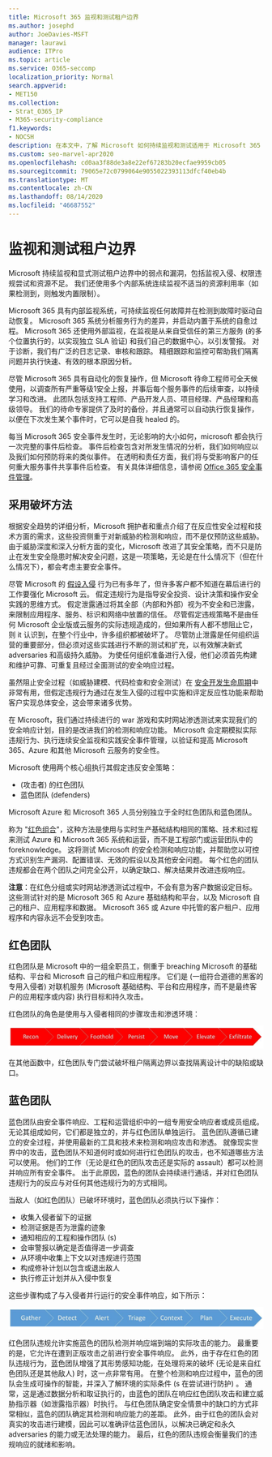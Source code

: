 ```yaml
---
title: Microsoft 365 监视和测试租户边界
ms.author: josephd
author: JoeDavies-MSFT
manager: laurawi
audience: ITPro
ms.topic: article
ms.service: O365-seccomp
localization_priority: Normal
search.appverid:
- MET150
ms.collection:
- Strat_O365_IP
- M365-security-compliance
f1.keywords:
- NOCSH
description: 在本文中，了解 Microsoft 如何持续监视和测试适用于 Microsoft 365 的租户边界。
ms.custom: seo-marvel-apr2020
ms.openlocfilehash: cd0aa3f88de3a8e22ef67283b20ecfae9959cb05
ms.sourcegitcommit: 79065e72c0799064e9055022393113dfcf40eb4b
ms.translationtype: MT
ms.contentlocale: zh-CN
ms.lasthandoff: 08/14/2020
ms.locfileid: "46687552"
---
```

# <a name="monitoring-and-testing-tenant-boundaries"></a>监视和测试租户边界

Microsoft 持续监视和显式测试租户边界中的弱点和漏洞，包括监视入侵、权限违规尝试和资源不足。 我们还使用多个内部系统连续监视不适当的资源利用率（如果检测到，则触发内置限制）。

Microsoft 365 具有内部监视系统，可持续监视任何故障并在检测到故障时驱动自动恢复。 Microsoft 365 系统分析服务行为的差异，并启动内置于系统的自愈过程。 Microsoft 365 还使用外部监视，在监视是从来自受信任的第三方服务 (的多个位置执行的，以实现独立 SLA 验证) 和我们自己的数据中心，以引发警报。 对于诊断，我们有广泛的日志记录、审核和跟踪。 精细跟踪和监控可帮助我们隔离问题并执行快速、有效的根本原因分析。

尽管 Microsoft 365 具有自动化的恢复操作，但 Microsoft 待命工程师可全天候使用，以调查所有严重等级1安全上报，并事后每个服务事件的后续审查，以持续学习和改进。 此团队包括支持工程师、产品开发人员、项目经理、产品经理和高级领导。 我们的待命专家提供了及时的备份，并且通常可以自动执行恢复操作，以便在下次发生某个事件时，它可以是自我 healed 的。

每当 Microsoft 365 安全事件发生时，无论影响的大小如何，microsoft 都会执行一次完整的事件后检查。 事件后检查包含对所发生情况的分析，我们如何响应以及我们如何预防将来的类似事件。 在透明和责任方面，我们将与受影响客户的任何重大服务事件共享事件后检查。 有关具体详细信息，请参阅 [Office 365 安全事件管理](https://aka.ms/Office365SIM)。

## <a name="assume-breach-methodology"></a>采用破坏方法

根据安全趋势的详细分析，Microsoft 拥护者和重点介绍了在反应性安全过程和技术方面的需求，这些投资侧重于对新威胁的检测和响应，而不是仅预防这些威胁。 由于威胁深度和深入分析方面的变化，Microsoft 改进了其安全策略，而不只是防止在发生安全隐患时解决安全问题，这是一项策略，无论是在什么情况下（但在什么情况下），都会考虑主要安全事件。

尽管 Microsoft 的 [假设入侵](https://www.microsoft.com/TrustCenter/Security/default.aspx) 行为已有多年了，但许多客户都不知道在幕后进行的工作要强化 Microsoft 云。 假定违规行为是指导安全投资、设计决策和操作安全实践的思维方式。 假定泄露通过将其全部（内部和外部）视为不安全和已泄露，来限制应用程序、服务、标识和网络中放置的信任。 尽管假定违规策略不是由任何 Microsoft 企业版或云服务的实际违规造成的，但如果所有人都不想阻止它，则 it 认识到，在整个行业中，许多组织都被破坏了。 尽管防止泄露是任何组织运营的重要部分，但必须对这些实践进行不断的测试和扩充，以有效解决新式 adversaries 和高级持久威胁。 为使任何组织准备进行入侵，他们必须首先构建和维护可靠、可重复且经过全面测试的安全响应过程。

虽然阻止安全过程（如威胁建模、代码检查和安全测试）在 [安全开发生命周期](https://www.microsoft.com/securityengineering/sdl/)中非常有用，但假定违规行为通过在发生入侵的过程中实施和评定反应性功能来帮助客户实现总体安全，这会带来诸多优势。

在 Microsoft，我们通过持续进行的 war 游戏和实时网站渗透测试来实现我们的安全响应计划，目的是改进我们的检测和响应功能。 Microsoft 会定期模拟实际违规行为、执行连续安全监视和实践安全事件管理，以验证和提高 Microsoft 365、Azure 和其他 Microsoft 云服务的安全性。

Microsoft 使用两个核心组执行其假定违反安全策略：
-  (攻击者) 的红色团队
- 蓝色团队 (defenders) 

Microsoft Azure 和 Microsoft 365 人员分别独立于全时红色团队和蓝色团队。

称为 "[红色组合](https://go.microsoft.com/fwlink/?linkid=518599)"，这种方法是使用与实时生产基础结构相同的策略、技术和过程来测试 Azure 和 Microsoft 365 系统和运营，而不是工程部门或运营团队中的 foreknowledge。 这将测试 Microsoft 的安全检测和响应功能，并帮助您以可控方式识别生产漏洞、配置错误、无效的假设以及其他安全问题。 每个红色的团队违规都会在两个团队之间完全公开，以确定缺口、解决结果并改进违规响应。

**注意**：在红色分组或实时网站渗透测试过程中，不会有意为客户数据设定目标。 这些测试针对的是 Microsoft 365 和 Azure 基础结构和平台，以及 Microsoft 自己的租户、应用程序和数据。 Microsoft 365 或 Azure 中托管的客户租户、应用程序和内容永远不会受到攻击。

## <a name="red-teams"></a>红色团队

红色团队是 Microsoft 中的一组全职员工，侧重于 breaching Microsoft 的基础结构、平台和 Microsoft 自己的租户和应用程序。 它们是 (一组符合道德的黑客的专用入侵者) 对联机服务 (Microsoft 基础结构、平台和应用程序，而不是最终客户的应用程序或内容) 执行目标和持久攻击。

红色团队的角色是使用与入侵者相同的步骤攻击和渗透环境：
 
![违规阶段](../media/office-365-isolation-breach-stages.png)

在其他函数中，红色团队专门尝试破坏租户隔离边界以查找隔离设计中的缺陷或缺口。

## <a name="blue-teams"></a>蓝色团队

蓝色团队由安全事件响应、工程和运营组织中的一组专用安全响应者或成员组成。 无论其组成如何，它们都是独立的，并与红色团队单独运行。 蓝色团队遵循已建立的安全过程，并使用最新的工具和技术来检测和响应攻击和渗透。 就像现实世界中的攻击，蓝色团队不知道何时或如何进行红色团队的攻击，也不知道哪些方法可以使用。 他们的工作（无论是红色的团队攻击还是实际的 assault）都可以检测并响应所有安全事件。 出于此原因，蓝色的团队会持续进行通话，并对红色团队违规行为的反应与对任何其他违规行为的方式相同。

当敌人（如红色团队）已破坏环境时，蓝色团队必须执行以下操作：

- 收集入侵者留下的证据
- 检测证据是否为泄露的迹象
- 通知相应的工程和操作团队 (s) 
- 会审警报以确定是否值得进一步调查
- 从环境中收集上下文以对违规进行范围
- 构成修补计划以包含或退出敌人
- 执行修正计划并从入侵中恢复

这些步骤构成了与入侵者并行运行的安全事件响应，如下所示：
 
![违反响应阶段](../media/office-365-isolation-breach-response-stages.png)

红色团队违规允许实施蓝色的团队检测并响应端到端的实际攻击的能力。 最重要的是，它允许在遭到正版攻击之前进行安全事件响应。 此外，由于存在红色的团队违规行为，蓝色团队增强了其形势感知功能，在处理将来的破坏 (无论是来自红色团队还是其他敌人) 时，这一点非常有用。 在整个检测和响应过程中，蓝色的团队会生成可操作的智能，并深入了解环境的实际条件 (s 在尝试进行防护) 。 通常，这是通过数据分析和取证执行的，由蓝色的团队在响应红色团队攻击和建立威胁指示器（如泄露指示器）时执行。 与红色团队确定安全情景中的缺口的方式非常相似，蓝色的团队确定其检测和响应能力的差距。 此外，由于红色的团队会对真实的攻击进行建模，因此可以准确评估蓝色团队，以解决已确定和永久 adversaries 的能力或无法处理的能力。 最后，红色的团队违规会衡量我们的违规响应的就绪和影响。
